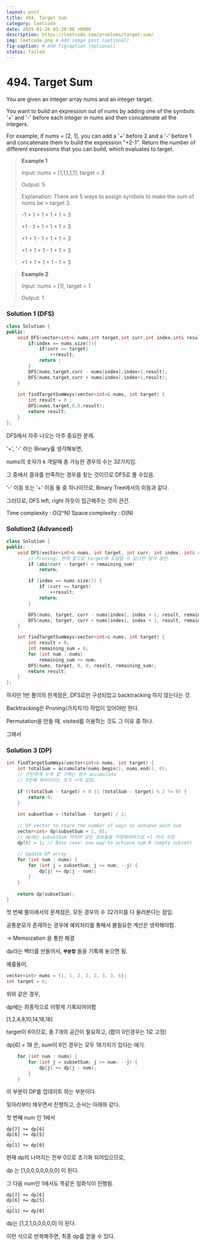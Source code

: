 ```yaml
---
layout: post
title: 494. Target Sum
category: leetcode
date: 2025-01-26 03:20:00 +0900
description: https://leetcode.com/problems/target-sum/
img: leetcode.png # Add image post (optional)
fig-caption: # Add figcaption (optional)
status: failed
---
```



# 494. Target Sum

You are given an integer array nums and an integer target.

You want to build an expression out of nums by adding one of the symbols '+' and '-' before each integer in nums and then concatenate all the integers.

For example, if nums = [2, 1], you can add a '+' before 2 and a '-' before 1 and concatenate them to build the expression "+2-1".
Return the number of different expressions that you can build, which evaluates to target.

 

> **Example 1**
> 
> Input: nums = [1,1,1,1,1], target = 3
> 
> Output: 5
> 
> Explanation: There are 5 ways to assign symbols to make the sum of nums be > target 3.
> 
> -1 + 1 + 1 + 1 + 1 = 3
> 
> +1 - 1 + 1 + 1 + 1 = 3
> 
> +1 + 1 - 1 + 1 + 1 = 3
> 
> +1 + 1 + 1 - 1 + 1 = 3
> 
> +1 + 1 + 1 + 1 - 1 = 3

> **Example 2**
> 
> Input: nums = [1], target = 1
> 
> Output: 1


### Solution 1 (DFS)

```cpp
class Solution {
public:
    void DFS(vector<int>& nums,int target,int curr,int index,int& result){
        if(index == nums.size()){
            if(curr == target)
                ++result;    
            return ;
        }
        DFS(nums,target,curr - nums[index],index+1,result);
        DFS(nums,target,curr + nums[index],index+1,result);
    }
    
    int findTargetSumWays(vector<int>& nums, int target) {
        int result = 0 ;
        DFS(nums,target,0,0,result);
        return result;
    }
};
```

DFS에서 자주 나오는 아주 중요한 문제. 

'+', '-'  라는 Binary를 생각해보면, 

nums의 숫자가 k 개일때 총 가능한 경우의 수는 32가지임.

그 중에서 결과를 만족하는 경우를 찾는 것이므로 DFS로 풀 수있음.

'-' 이동 또는 '+' 이동 둘 중 하나이므로, Binary Tree에서의 이동과 같다.

그러므로, DFS left, right 하듯이 접근해주는 것이 관건.

Time complexity : O(2^N)
Space complexity : O(N)


### Solution2 (Advanced)

```cpp
class Solution {
public:
    void DFS(vector<int>& nums, int target, int curr, int index, int& result, int remaining_sum) {
        // Pruning: 현재 합으로 target에 도달할 수 없으면 탐색 중단
        if (abs(curr - target) > remaining_sum) 
            return;

        if (index == nums.size()) {
            if (curr == target)
                ++result;
            return;
        }

        DFS(nums, target, curr - nums[index], index + 1, result, remaining_sum - nums[index]);
        DFS(nums, target, curr + nums[index], index + 1, result, remaining_sum - nums[index]);
    }

    int findTargetSumWays(vector<int>& nums, int target) {
        int result = 0;
        int remaining_sum = 0;
        for (int num : nums) 
            remaining_sum += num;
        DFS(nums, target, 0, 0, result, remaining_sum);
        return result;
    }
};

```
하지만 1번 풀이의 한계점은, DFS로만 구성되었고 backtracking 하지 않는다는 것.

Backtracking은 Pruning(가지치기) 작업이 있어야만 한다.

Permutation을 만들 때, visited를 이용하는 것도 그 이유 중 하나.

그래서 

### Solution 3 (DP)

```cpp
int findTargetSumWays(vector<int>& nums, int target) {
    int totalSum = accumulate(nums.begin(), nums.end(), 0);
    // 간단하게 누적 합 구하는 함수 accumulate
    // 3번째 파라미터는 초기 시작 값임. 
    
    if ((totalSum - target) < 0 || (totalSum - target) % 2 != 0) {
        return 0;
    }
    
    int subsetSum = (totalSum - target) / 2;
    
    // DP vector to store the number of ways to achieve each sum
    vector<int> dp(subsetSum + 1, 0);
    // dp에는 subsetSum 까지의 모든 정보들을 저장해야하므로 +1 까지 저장
    dp[0] = 1; // Base case: one way to achieve sum 0 (empty subset)
    
    // Update DP array
    for (int num : nums) {
        for (int j = subsetSum; j >= num; --j) {
            dp[j] += dp[j - num];
        }
    }
    
    return dp[subsetSum];
}
```

첫 번째 풀이에서의 문제점은, 모든 경우의 수 32가지를 다 둘러본다는 점임. 

공통분모가 존재하는 경우에 예외처리를 통해서 불필요한 계산은 생략해야함.

→ Memoization 을 통한 해결

dp라는 벡터를 만들어서, **`부분합`** 들을 기록해 놓으면 됨.

예를들어,
```cpp
vector<int> nums = {1, 1, 2, 2, 2, 3, 3, 6};
int target = 6;
```
위와 같은 경우, 

dp에는 최종적으로 이렇게 기록되어야함

[1,2,4,8,10,14,18,18]

target이 6이므로, 총 7개의 공간이 필요하고, (합이 0인경우는 1로 고정)

dp[6] = 18 은, sum이 6인 경우는 모두 18가지가 있다는 얘기. 

```cpp
    for (int num : nums) {
        for (int j = subsetSum; j >= num; --j) {
            dp[j] += dp[j - num];
        }
    }
```

이 부분이 DP를 업데이트 하는 부분이다. 

뒷자리부터 채우면서 진행하고, 순서는 아래와 같다.

첫 번째 num 인 1에서

```
dp[7] += dp[6] 
dp[6] += dp[5]
...
dp[1] += dp[0]
```
현재 dp의 나머지는 전부 0으로 초기화 되어있으므로,

dp 는 [1,0,0,0,0,0,0,0] 이 된다.

그 다음 num인 1에서도 똑같은 점화식이 진행됨.

```
dp[7] += dp[6] 
dp[6] += dp[5]
...
dp[1] += dp[0]
```

dp는 [1,2,1,0,0,0,0,0] 이 된다. 

이런 식으로 반복해주면, 최종 dp를 얻을 수 있다. 



